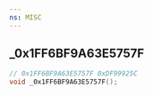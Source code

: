 ```yaml
---
ns: MISC
---
```

## _0x1FF6BF9A63E5757F

```c
// 0x1FF6BF9A63E5757F 0xDF99925C
void _0x1FF6BF9A63E5757F();
```


